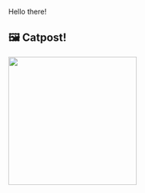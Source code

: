 Hello there!



## 🖼️ Catpost!

<sub>
    <img src="https://cdn2.thecatapi.com/images/5pv.jpg" height="256">
</sub>

